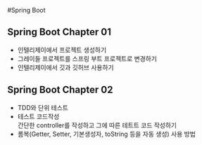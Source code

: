 #Spring Boot

## Spring Boot Chapter 01
 * 인텔리제이에서 프로젝트 생성하기
 * 그레이들 프로젝트를 스프링 부트 프로젝트로 변경하기
 * 인텔리제이에서 깃과 깃허브 사용하기

## Spring Boot Chapter 02
 * TDD와 단위 테스트
 * 테스트 코드작성    
   간단한 controller를 작성하고 그에 따른 테트트 코드 작성하기
 * 롬복(Getter, Setter, 기본생성자, toString 등을 자동 생성) 사용 방법  